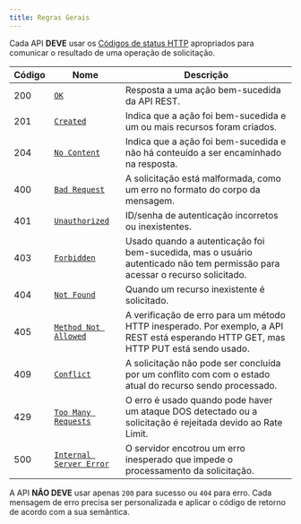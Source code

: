 ```yaml
---
title: Regras Gerais
---
```


Cada API **DEVE** usar os [Códigos de status HTTP](https://developer.mozilla.org/en-US/docs/Web/HTTP/Reference/Status) apropriados para comunicar o resultado de uma operação de solicitação.


| Código |  Nome                                                          | Descrição
|-----   |--------------------------------------------------------------- |---------------------------------------------------------------------------------------------------------------------------------------|
| 200    | [`OK`](/api-guidelines/protocolo/codigos-http/codigo-200)                     | Resposta a uma ação bem-sucedida da API REST.                                                                                         |
| 201    | [`Created`](/api-guidelines/protocolo/codigos-http/codigo-201)                | Indica que a ação foi bem-sucedida e um ou mais recursos foram criados.                                                               |
| 204    | [`No Content`](/api-guidelines/protocolo/codigos-http/codigo-204)             | Indica que a ação foi bem-sucedida e não há conteuído a ser encaminhado na resposta.                                                  |
| 400    | [`Bad Request`](/api-guidelines/protocolo/codigos-http/codigo-400)            | A solicitação está malformada, como um erro no formato do corpo da mensagem.                                                          |
| 401    | [`Unauthorized`](/api-guidelines/protocolo/codigos-http/codigo-401)           | ID/senha de autenticação incorretos ou inexistentes.                                                                                  |
| 403    | [`Forbidden`](/api-guidelines/protocolo/codigos-http/codigo-403)              | Usado quando a autenticação foi bem-sucedida, mas o usuário autenticado não tem permissão para acessar o recurso solicitado.          |
| 404    | [`Not Found`](/api-guidelines/protocolo/codigos-http/codigo-404)              | Quando um recurso inexistente é solicitado.                                                                                           |
| 405    | [`Method Not Allowed`](/api-guidelines/protocolo/codigos-http/codigo-405)     | A verificação de erro para um método HTTP inesperado. Por exemplo, a API REST está esperando HTTP GET, mas HTTP PUT está sendo usado. |
| 409    | [`Conflict`](/api-guidelines/protocolo/codigos-http/codigo-409)               | A solicitação não pode ser concluída por um conflito com com o estado atual do recurso sendo processado.                              |
| 429    | [`Too Many Requests`](/api-guidelines/protocolo/codigos-http/codigo-429)      | O erro é usado quando pode haver um ataque DOS detectado ou a solicitação é rejeitada devido ao Rate Limit.                           |
| 500    | [`Internal Server Error`](/api-guidelines/protocolo/codigos-http/codigo-500)  | O servidor encotrou um erro inesperado que impede o processamento da solicitação.                                                     |

A API **NÃO DEVE** usar apenas `200` para sucesso ou `404` para erro. Cada mensagem de erro precisa ser personalizada e aplicar o código de retorno de acordo com a sua semântica.


